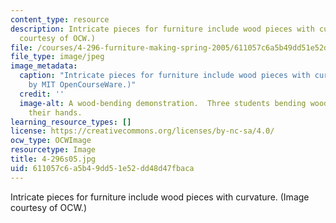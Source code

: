 ```yaml
---
content_type: resource
description: Intricate pieces for furniture include wood pieces with curvature. (Image
  courtesy of OCW.)
file: /courses/4-296-furniture-making-spring-2005/611057c6a5b49dd51e52dd48d47fbaca_4-296s05.jpg
file_type: image/jpeg
image_metadata:
  caption: "Intricate pieces for furniture include wood pieces with curvature. (Image\_\
    by MIT OpenCourseWare.)"
  credit: ''
  image-alt: A wood-bending demonstration.  Three students bending wooden strips with
    their hands.
learning_resource_types: []
license: https://creativecommons.org/licenses/by-nc-sa/4.0/
ocw_type: OCWImage
resourcetype: Image
title: 4-296s05.jpg
uid: 611057c6-a5b4-9dd5-1e52-dd48d47fbaca
---
```

Intricate pieces for furniture include wood pieces with curvature. (Image courtesy of OCW.)